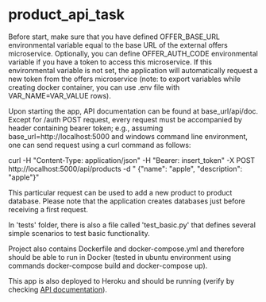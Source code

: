 # product_api_task

Before start, make sure that you have defined OFFER_BASE_URL environmental variable equal to the base URL of the
external offers microservice. Optionally, you can define OFFER_AUTH_CODE environmental variable if you have a
token to access this microservice. If this environmental variable is not set, the application will automatically request
a new token from the offers microservice (note: to export variables while creating docker container, you can use .env
file with VAR_NAME=VAR_VALUE rows).

Upon starting the app, API documentation can be found at base_url/api/doc. Except for /auth POST request, every request
must be accompanied by header containing bearer token; e.g., assuming base_url=http://localhost:5000 and windows command
line environment, one can send request using a curl command as follows:

curl -H "Content-Type: application/json" -H "Bearer: insert_token" -X POST http://localhost:5000/api/products -d "
{\"name\": \"apple\", \"description\": \"apple\"}"

This particular request can be used to add a new product to product database. Please note that the application creates
databases just before receiving a first request.

In 'tests' folder, there is also a file called 'test_basic.py' that defines several simple scenarios to test basic
functionality.

Project also contains Dockerfile and docker-compose.yml and therefore should be able to run in Docker (tested in ubuntu
environment using commands docker-compose build and docker-compose up).

This app is also deployed to Heroku and should be running (verify by
checking [API documentation](https://product-api-task.herokuapp.com/api/doc)).
